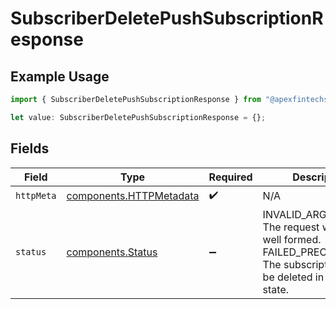 # SubscriberDeletePushSubscriptionResponse

## Example Usage

```typescript
import { SubscriberDeletePushSubscriptionResponse } from "@apexfintechsolutions/ascend-sdk/models/operations";

let value: SubscriberDeletePushSubscriptionResponse = {};
```

## Fields

| Field                                                                                                                            | Type                                                                                                                             | Required                                                                                                                         | Description                                                                                                                      |
| -------------------------------------------------------------------------------------------------------------------------------- | -------------------------------------------------------------------------------------------------------------------------------- | -------------------------------------------------------------------------------------------------------------------------------- | -------------------------------------------------------------------------------------------------------------------------------- |
| `httpMeta`                                                                                                                       | [components.HTTPMetadata](../../models/components/httpmetadata.md)                                                               | :heavy_check_mark:                                                                                                               | N/A                                                                                                                              |
| `status`                                                                                                                         | [components.Status](../../models/components/status.md)                                                                           | :heavy_minus_sign:                                                                                                               | INVALID_ARGUMENT: The request was not well formed.<br/>FAILED_PRECONDITION: The subscription cannot be deleted in its current state. |
